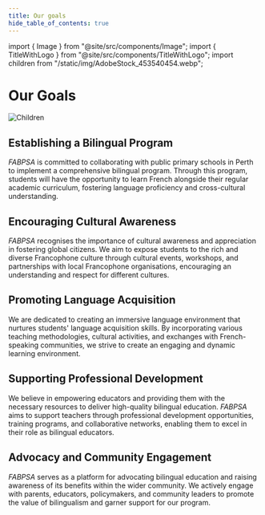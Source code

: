 ```yaml
---
title: Our goals
hide_table_of_contents: true
---
```


import { Image } from "@site/src/components/Image";
import { TitleWithLogo } from "@site/src/components/TitleWithLogo";
import children from "/static/img/AdobeStock_453540454.webp";

<TitleWithLogo>

# Our Goals

</TitleWithLogo>

<Image src={children} alt="Children" width={650} height={433} />

## Establishing a Bilingual Program

<p><em>FABPSA</em> is committed to collaborating with public primary schools in Perth to implement a comprehensive bilingual program. Through this program, students will have the opportunity to learn French alongside their regular academic curriculum, fostering language proficiency and cross-cultural understanding.</p>

## Encouraging Cultural Awareness

<p><em>FABPSA</em> recognises the importance of cultural awareness and appreciation in fostering global citizens. We aim to expose students to the rich and diverse Francophone culture through cultural events, workshops, and partnerships with local Francophone organisations, encouraging an understanding and respect for different cultures.</p>

## Promoting Language Acquisition

We are dedicated to creating an immersive language environment that nurtures students' language acquisition skills. By incorporating various teaching methodologies, cultural activities, and exchanges with French-speaking communities, we strive to create an engaging and dynamic learning environment.

## Supporting Professional Development

We believe in empowering educators and providing them with the necessary resources to deliver high-quality bilingual education. <em>FABPSA</em> aims to support teachers through professional development opportunities, training programs, and collaborative networks, enabling them to excel in their role as bilingual educators.

## Advocacy and Community Engagement

<p><em>FABPSA</em> serves as a platform for advocating bilingual education and raising awareness of its benefits within the wider community. We actively engage with parents, educators, policymakers, and community leaders to promote the value of bilingualism and garner support for our program.</p>
